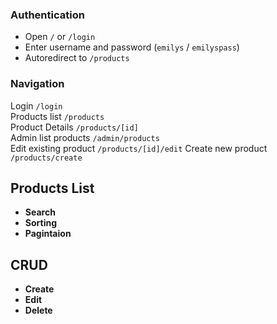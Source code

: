 ###  Authentication

- Open `/` or `/login`
- Enter username and password (`emilys` / `emilyspass`)
- Autoredirect to `/products`

###  Navigation

  Login                 `/login`        
  Products list         `/products`          
  Product Details       `/products/[id]`     
  Admin list products   `/admin/products`    
  Edit existing product `/products/[id]/edit`
  Create new product    `/products/create`   

##  Products List

- **Search** 
- **Sorting** 
- **Pagintaion** 

##  CRUD
- **Create**
- **Edit**
- **Delete**